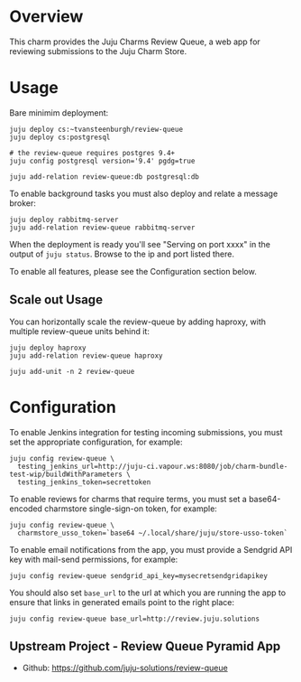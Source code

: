 # Overview

This charm provides the Juju Charms Review Queue, a web app for reviewing
submissions to the Juju Charm Store.

# Usage

Bare minimim deployment:

    juju deploy cs:~tvansteenburgh/review-queue
    juju deploy cs:postgresql

    # the review-queue requires postgres 9.4+
    juju config postgresql version='9.4' pgdg=true

    juju add-relation review-queue:db postgresql:db

To enable background tasks you must also deploy and relate a message broker:

    juju deploy rabbitmq-server
    juju add-relation review-queue rabbitmq-server

When the deployment is ready you'll see "Serving on port xxxx" in the output
of `juju status`. Browse to the ip and port listed there.

To enable all features, please see the Configuration section below.

## Scale out Usage

You can horizontally scale the review-queue by adding haproxy, with multiple
review-queue units behind it:

    juju deploy haproxy
    juju add-relation review-queue haproxy

    juju add-unit -n 2 review-queue

# Configuration

To enable Jenkins integration for testing incoming submissions, you must set
the appropriate configuration, for example:

    juju config review-queue \
      testing_jenkins_url=http://juju-ci.vapour.ws:8080/job/charm-bundle-test-wip/buildWithParameters \
      testing_jenkins_token=secrettoken

To enable reviews for charms that require terms, you must set a base64-encoded
charmstore single-sign-on token, for example:

    juju config review-queue \
      charmstore_usso_token=`base64 ~/.local/share/juju/store-usso-token`


To enable email notifications from the app, you must provide a Sendgrid API
key with mail-send permissions, for example:

    juju config review-queue sendgrid_api_key=mysecretsendgridapikey

You should also set `base_url` to the url at which you are running the app to
ensure that links in generated emails point to the right place:

    juju config review-queue base_url=http://review.juju.solutions


## Upstream Project - Review Queue Pyramid App

- Github: https://github.com/juju-solutions/review-queue
